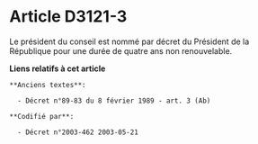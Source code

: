 # Article D3121-3

Le président du conseil est nommé par décret du Président de la République pour une durée de quatre ans non renouvelable.

**Liens relatifs à cet article**

	**Anciens textes**:

	  - Décret n°89-83 du 8 février 1989 - art. 3 (Ab)

	**Codifié par**:

	  - Décret n°2003-462 2003-05-21
